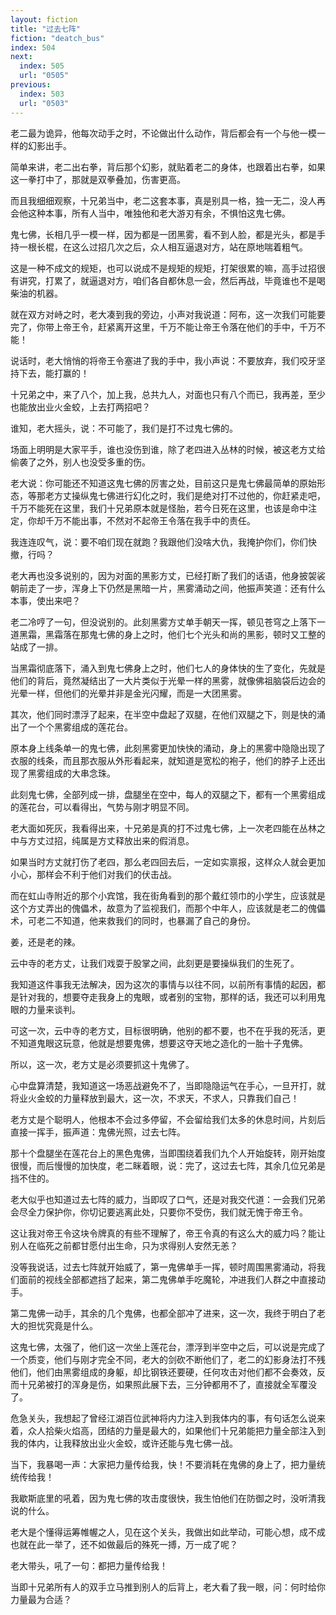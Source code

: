 ```yaml
---
layout: fiction
title: "过去七阵"
fiction: "deatch_bus"
index: 504
next:
  index: 505
  url: "0505"
previous:
  index: 503
  url: "0503"
---
```

老二最为诡异，他每次动手之时，不论做出什么动作，背后都会有一个与他一模一样的幻影出手。

简单来讲，老二出右拳，背后那个幻影，就贴着老二的身体，也跟着出右拳，如果这一拳打中了，那就是双拳叠加，伤害更高。

而且我细细观察，十兄弟当中，老二这套本事，真是别具一格，独一无二，没人再会他这种本事，所有人当中，唯独他和老大游刃有余，不惧怕这鬼七佛。

鬼七佛，长相几乎一模一样，因为都是一团黑雾，看不到人脸，都是光头，都是手持一根长棍，在这么过招几次之后，众人相互逼退对方，站在原地喘着粗气。

这是一种不成文的规矩，也可以说成不是规矩的规矩，打架很累的嘛，高手过招很有讲究，打累了，就逼退对方，咱们各自都休息一会，然后再战，毕竟谁也不是喝柴油的机器。

就在双方对峙之时，老大凑到我的旁边，小声对我说道：阿布，这一次我们可能要完了，你带上帝王令，赶紧离开这里，千万不能让帝王令落在他们的手中，千万不能！

说话时，老大悄悄的将帝王令塞进了我的手中，我小声说：不要放弃，我们咬牙坚持下去，能打赢的！

十兄弟之中，来了八个，加上我，总共九人，对面也只有八个而已，我再差，至少也能放出业火金蛟，上去打两招吧？

谁知，老大摇头，说：不可能了，我们是打不过鬼七佛的。

场面上明明是大家平手，谁也没伤到谁，除了老四进入丛林的时候，被这老方丈给偷袭了之外，别人也没受多重的伤。

老大说：你可能还不知道这鬼七佛的厉害之处，目前这只是鬼七佛最简单的原始形态，等那老方丈操纵鬼七佛进行幻化之时，我们是绝对打不过他的，你赶紧走吧，千万不能死在这里，我们十兄弟原本就是怪胎，若今日死在这里，也该是命中注定，你却千万不能出事，不然对不起帝王令落在我手中的责任。

我连连叹气，说：要不咱们现在就跑？我跟他们没啥大仇，我掩护你们，你们快撤，行吗？

老大再也没多说别的，因为对面的黑影方丈，已经打断了我们的话语，他身披袈裟朝前走了一步，浑身上下仍然是黑暗一片，黑雾涌动之间，他振声笑道：还有什么本事，使出来吧？

老二冷哼了一句，但没说别的。此刻黑雾方丈单手朝天一挥，顿见苍穹之上落下一道黑霜，黑霜落在那鬼七佛的身上之时，他们七个光头和尚的黑影，顿时又工整的站成了一排。

当黑霜彻底落下，涌入到鬼七佛身上之时，他们七人的身体快的生了变化，先就是他们的背后，竟然凝结出了一大片类似于光晕一样的黑雾，就像佛祖脑袋后边会的光晕一样，但他们的光晕并非是金光闪耀，而是一大团黑雾。

其次，他们同时漂浮了起来，在半空中盘起了双腿，在他们双腿之下，则是快的涌出了一个个黑雾组成的莲花台。

原本身上线条单一的鬼七佛，此刻黑雾更加快快的涌动，身上的黑雾中隐隐出现了衣服的线条，而且那衣服从外形看起来，就知道是宽松的袍子，他们的脖子上还出现了黑雾组成的大串念珠。

此刻鬼七佛，全部列成一排，盘腿坐在空中，每人的双腿之下，都有一个黑雾组成的莲花台，可以看得出，气势与刚才明显不同。

老大面如死灰，我看得出来，十兄弟是真的打不过鬼七佛，上一次老四能在丛林之中与方丈过招，纯属是方丈释放出来的假消息。

如果当时方丈就打伤了老四，那么老四回去后，一定如实禀报，这样众人就会更加小心，那样会不利于他们对我们的伏击战。

而在虹山寺附近的那个小宾馆，我在街角看到的那个戴红领巾的小学生，应该就是这个方丈弄出的傀儡术，故意为了监视我们，而那个中年人，应该就是老二的傀儡术，可老二不知道，他来救我们的同时，也暴漏了自己的身份。

姜，还是老的辣。

云中寺的老方丈，让我们戏耍于股掌之间，此刻更是要操纵我们的生死了。

我知道这件事我无法解决，因为这次的事情与以往不同，以前所有事情的起因，都是针对我的，想要夺走我身上的鬼眼，或者别的宝物，那样的话，我还可以利用鬼眼的力量来谈判。

可这一次，云中寺的老方丈，目标很明确，他别的都不要，也不在乎我的死活，更不知道鬼眼这玩意，他就是想要鬼佛，想要这夺天地之造化的一胎十子鬼佛。

所以，这一次，老方丈是必须要抓这十鬼佛了。

心中盘算清楚，我知道这一场恶战避免不了，当即隐隐运气在手心，一旦开打，就将业火金蛟的力量释放到最大，这一次，不求天，不求人，只靠我们自己！

老方丈是个聪明人，他根本不会过多停留，不会留给我们太多的休息时间，片刻后直接一挥手，振声道：鬼佛光照，过去七阵。

那十个盘腿坐在莲花台上的黑色鬼佛，当即围绕着我们九个人开始旋转，刚开始度很慢，而后慢慢的加快度，老二眯着眼，说：完了，这过去七阵，其余几位兄弟是挡不住的。

老大似乎也知道过去七阵的威力，当即叹了口气，还是对我交代道：一会我们兄弟会尽全力保护你，你切记要逃离此处，只要你不受伤，我们就无愧于帝王令。

这让我对帝王令这块令牌真的有些不理解了，帝王令真的有这么大的威力吗？能让别人在临死之前都甘愿付出生命，只为求得别人安然无恙？

没等我说话，过去七阵就开始威了，第一鬼佛单手一挥，顿时周围黑雾涌动，将我们面前的视线全部都遮挡了起来，第二鬼佛单手吃魔轮，冲进我们人群之中直接动手。

第二鬼佛一动手，其余的几个鬼佛，也都全部冲了进来，这一次，我终于明白了老大的担忧究竟是什么。

这鬼七佛，太强了，他们这一次坐上莲花台，漂浮到半空中之后，可以说是完成了一个质变，他们与刚才完全不同，老大的剑砍不断他们了，老二的幻影身法打不残他们，他们由黑雾组成的身躯，却比钢铁还要硬，任何攻击对他们都不会奏效，反而十兄弟被打的浑身是伤，如果照此展下去，三分钟都用不了，直接就全军覆没了。

危急关头，我想起了曾经江湖百位武神将内力注入到我体内的事，有句话怎么说来着，众人拾柴火焰高，团结的力量是最大的，如果他们十兄弟能把力量全部注入到我的体内，让我释放出业火金蛟，或许还能与鬼七佛一战。

当下，我暴喝一声：大家把力量传给我，快！不要消耗在鬼佛的身上了，把力量统统传给我！

我歇斯底里的吼着，因为鬼七佛的攻击度很快，我生怕他们在防御之时，没听清我说的什么。

老大是个懂得运筹帷幄之人，见在这个关头，我做出如此举动，可能心想，成不成也就在此一举了，还不如做最后的殊死一搏，万一成了呢？

老大带头，吼了一句：都把力量传给我！

当即十兄弟所有人的双手立马推到别人的后背上，老大看了我一眼，问：何时给你力量最为合适？